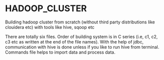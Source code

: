 # HADOOP_CLUSTER
Building hadoop cluster from scratch (without third party distributions like clouidera etc) with tools like hive, sqoop etc 

There are totally six files. 
Order of building system is in C series (i.e, c1, c2, c3 etc as written at the end of the file names).
With the help of jdbc, communication with hive is done unless if you like to run hive from terminal.
Commands file helps to import data and process data.


